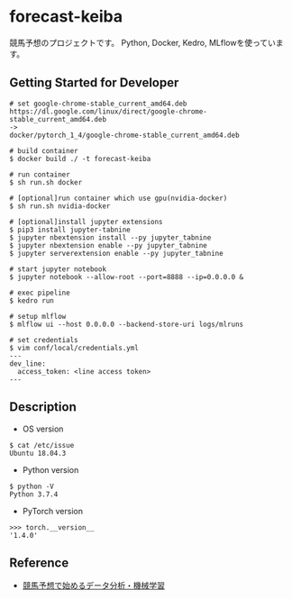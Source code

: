 # forecast-keiba
競馬予想のプロジェクトです。
Python, Docker, Kedro, MLflowを使っています。

## Getting Started for Developer
```
# set google-chrome-stable_current_amd64.deb
https://dl.google.com/linux/direct/google-chrome-stable_current_amd64.deb
->
docker/pytorch_1_4/google-chrome-stable_current_amd64.deb

# build container
$ docker build ./ -t forecast-keiba

# run container
$ sh run.sh docker

# [optional]run container which use gpu(nvidia-docker)
$ sh run.sh nvidia-docker

# [optional]install jupyter extensions
$ pip3 install jupyter-tabnine
$ jupyter nbextension install --py jupyter_tabnine
$ jupyter nbextension enable --py jupyter_tabnine
$ jupyter serverextension enable --py jupyter_tabnine

# start jupyter notebook
$ jupyter notebook --allow-root --port=8888 --ip=0.0.0.0 &

# exec pipeline
$ kedro run

# setup mlflow
$ mlflow ui --host 0.0.0.0 --backend-store-uri logs/mlruns

# set credentials
$ vim conf/local/credentials.yml
---
dev_line:
  access_token: <line access token>
---

```

## Description
* OS version
```
$ cat /etc/issue
Ubuntu 18.04.3
```

* Python version
```
$ python -V
Python 3.7.4
```

* PyTorch version
```
>>> torch.__version__
'1.4.0'
```

## Reference
* [競馬予想で始めるデータ分析・機械学習](https://www.youtube.com/channel/UCDzwXAWu1zIfJuPTTZyWthw)